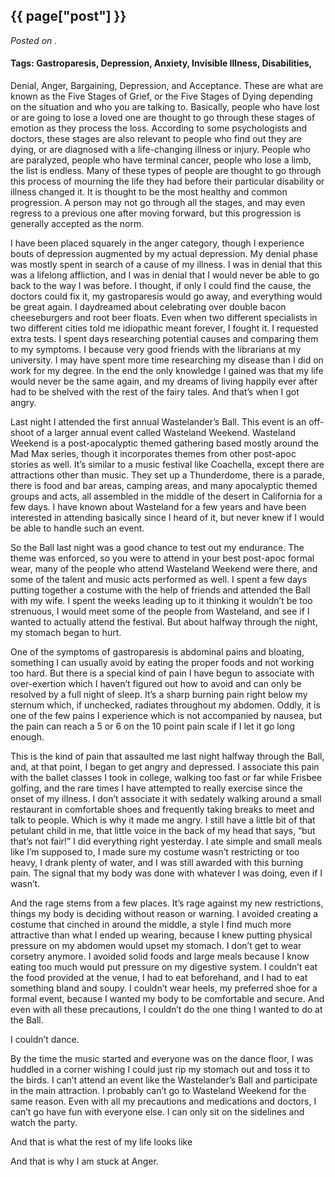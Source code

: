 

## {{ page["post"] }}

*Posted on <!--{ page["date"] }-->.*

#### Tags: Gastroparesis, Depression, Anxiety, Invisible Illness, Disabilities, 

Denial, Anger, Bargaining, Depression, and Acceptance.  These are what are known as the Five Stages of Grief, or the Five Stages of Dying depending on the situation and who you are talking to.  Basically, people who have lost or are going to lose a loved one are thought to go through these stages of emotion as they process the loss.  According to some psychologists and doctors, these stages are also relevant to people who find out they are dying, or are diagnosed with a life-changing illness or injury.  People who are paralyzed, people who have terminal cancer, people who lose a limb, the list is endless.  Many of these types of people are thought to go through this process of mourning the life they had before their particular disability or illness changed it.  It is thought to be the most healthy and common progression.  A person may not go through all the stages, and may even regress to a previous one after moving forward, but this progression is generally accepted as the norm.

I have been placed squarely in the anger category, though I experience bouts of depression augmented by my actual depression.  My denial phase was mostly spent in search of a cause of my illness.  I was in denial that this was a lifelong affliction, and I was in denial that I would never be able to go back to the way I was before.  I thought, if only I could find the cause, the doctors could fix it, my gastroparesis would go away, and everything would be great again.  I daydreamed about celebrating over double bacon cheeseburgers and root beer floats.  Even when two different specialists in two different cities told me idiopathic meant forever, I fought it.  I requested extra tests.  I spent days researching potential causes and comparing them to my symptoms.  I because very good friends with the librarians at my university.  I may have spent more time researching my disease than I did on work for my degree.  In the end the only knowledge I gained was that my life would never be the same again, and my dreams of living happily ever after had to be shelved with the rest of the fairy tales.  And that’s when I got angry.

Last night I attended the first annual Wastelander’s Ball.  This event is an off-shoot of a larger annual event called Wasteland Weekend.  Wasteland Weekend is a post-apocalyptic themed gathering based mostly around the Mad Max series, though it incorporates themes from other post-apoc stories as well.  It’s similar to a music festival like Coachella, except there are attractions other than music.  They set up a Thunderdome, there is a parade, there is food and bar areas, camping areas, and many apocalyptic themed groups and acts, all assembled in the middle of the desert in California for a few days.  I have known about Wasteland for a few years and have been interested in attending basically since I heard of it, but never knew if I would be able to handle such an event.

So the Ball last night was a good chance to test out my endurance.  The theme was enforced, so you were to attend in your best post-apoc formal wear, many of the people who attend Wasteland Weekend were there, and some of the talent and music acts performed as well.  I spent a few days putting together a costume with the help of friends and attended the Ball with my wife.  I spent the weeks leading up to it thinking it wouldn’t be too strenuous, I would meet some of the people from Wasteland, and see if I wanted to actually attend the festival.  But about halfway through the night, my stomach began to hurt.

One of the symptoms of gastroparesis is abdominal pains and bloating, something I can usually avoid by eating the proper foods and not working too hard.  But there is a special kind of pain I have begun to associate with over-exertion which I haven’t figured out how to avoid and can only be resolved by a full night of sleep.  It’s a sharp burning pain right below my sternum which, if unchecked, radiates throughout my abdomen.  Oddly, it is one of the few pains I experience which is not accompanied by nausea, but the pain can reach a 5 or 6 on the 10 point pain scale if I let it go long enough.

This is the kind of pain that assaulted me last night halfway through the Ball, and, at that point, I began to get angry and depressed.  I associate this pain with the ballet classes I took in college, walking too fast or far while Frisbee golfing, and the rare times I have attempted to really exercise since the onset of my illness.  I don’t associate it with sedately walking around a small restaurant in comfortable shoes and frequently taking breaks to meet and talk to people.  Which is why it made me angry.  I still have a little bit of that petulant child in me, that little voice in the back of my head that says, “but that’s not fair!”  I did everything right yesterday.  I ate simple and small meals like I’m supposed to, I made sure my costume wasn’t restricting or too heavy, I drank plenty of water, and I was still awarded with this burning pain.  The signal that my body was done with whatever I was doing, even if I wasn’t.  

And the rage stems from a few places.  It’s rage against my new restrictions, things my body is deciding without reason or warning.  I avoided creating a costume that cinched in around the middle, a style I find much more attractive than what I ended up wearing, because I knew putting physical pressure on my abdomen would upset my stomach.  I don’t get to wear corsetry anymore.  I avoided solid foods and large meals because I know eating too much would put pressure on my digestive system.  I couldn’t eat the food provided at the venue, I had to eat beforehand, and I had to eat something bland and soupy.  I couldn’t wear heels, my preferred shoe for a formal event, because I wanted my body to be comfortable and secure.  And even with all these precautions, I couldn’t do the one thing I wanted to do at the Ball.

I couldn’t dance.

By the time the music started and everyone was on the dance floor, I was huddled in a corner wishing I could just rip my stomach out and toss it to the birds.  I can’t attend an event like the Wastelander’s Ball and participate in the main attraction.  I probably can’t go to Wasteland Weekend for the same reason.  Even with all my precautions and medications and doctors, I can’t go have fun with everyone else.  I can only sit on the sidelines and watch the party.

And that is what the rest of my life looks like

And that is why I am stuck at Anger.
